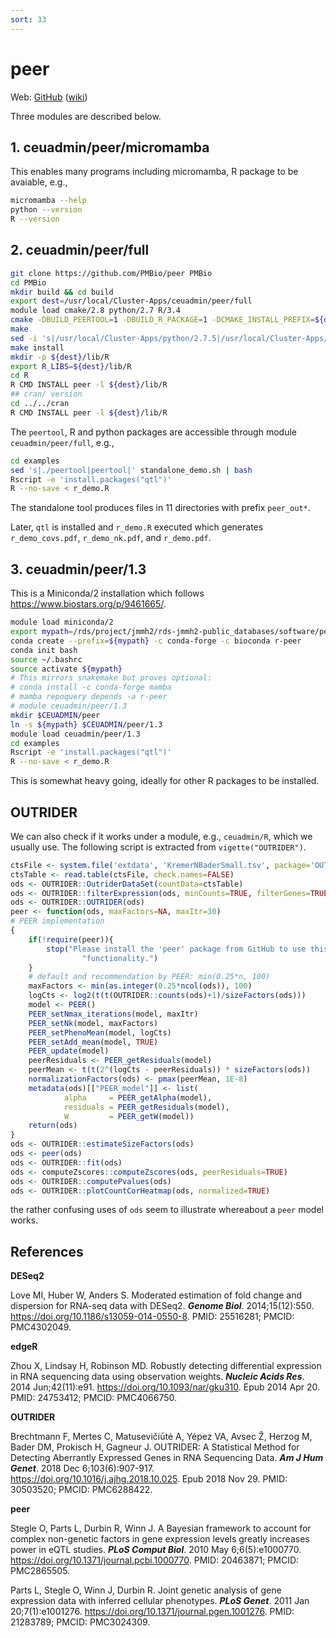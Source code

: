 ```yaml
---
sort: 33
---
```


# peer

Web: [GitHub](https://github.com/PMBio/peer) ([wiki](https://github.com/PMBio/peer/wiki))

Three modules are described below.

## 1. ceuadmin/peer/micromamba

This enables many programs including micromamba, R package to be avaiable, e.g.,

```bash
micromamba --help
python --version
R --version
```

## 2. ceuadmin/peer/full

```bash
git clone https://github.com/PMBio/peer PMBio
cd PMBio
mkdir build && cd build
export dest=/usr/local/Cluster-Apps/ceuadmin/peer/full
module load cmake/2.8 python/2.7 R/3.4
cmake -DBUILD_PEERTOOL=1 -DBUILD_R_PACKAGE=1 -DCMAKE_INSTALL_PREFIX=${dest} ..
make
sed -i 's|/usr/local/Cluster-Apps/python/2.7.5|/usr/local/Cluster-Apps/ceuadmin/peer/full|' python/cmake_install.cmake
make install
mkdir -p ${dest}/lib/R
export R_LIBS=${dest}/lib/R
cd R
R CMD INSTALL peer -l ${dest}/lib/R
## cran/ version
cd ../../cran
R CMD INSTALL peer -l ${dest}/lib/R
```

The `peertool`, R and python packages are accessible through module `ceuadmin/peer/full`, e.g., 

```bash
cd examples
sed 's|./peertool|peertool|' standalone_demo.sh | bash
Rscript -e 'install.packages("qtl")'
R --no-save < r_demo.R
```

The standalone tool produces files in 11 directories with prefix `peer_out*`.

Later, `qtl` is installed and `r_demo.R` executed which generates `r_demo_covs.pdf`, `r_demo_nk.pdf`, and `r_demo.pdf`.

## 3. ceuadmin/peer/1.3

This is a Miniconda/2 installation which follows <https://www.biostars.org/p/9461665/>.

```bash
module load miniconda/2
export mypath=/rds/project/jmmh2/rds-jmmh2-public_databases/software/peer/1.3
conda create --prefix=${mypath} -c conda-forge -c bioconda r-peer
conda init bash
source ~/.bashrc
source activate ${mypath}
# This mirrors snakemake but proves optional:
# conda install -c conda-forge mamba
# mamba repoquery depends -a r-peer
# module ceuadmin/peer/1.3
mkdir $CEUADMIN/peer
ln -s ${mypath} $CEUADMIN/peer/1.3
module load ceuadmin/peer/1.3
cd examples
Rscript -e 'install.packages("qtl")'
R --no-save < r_demo.R
```

This is somewhat heavy going, ideally for other R packages to be installed.

## OUTRIDER

We can also check if it works under a module, e.g., `ceuadmin/R`, which we usually use. The following script is extracted from `vigette("OUTRIDER")`.

```r
ctsFile <- system.file('extdata', 'KremerNBaderSmall.tsv', package='OUTRIDER')
ctsTable <- read.table(ctsFile, check.names=FALSE)
ods <- OUTRIDER::OutriderDataSet(countData=ctsTable)
ods <- OUTRIDER::filterExpression(ods, minCounts=TRUE, filterGenes=TRUE)
ods <- OUTRIDER::OUTRIDER(ods)
peer <- function(ods, maxFactors=NA, maxItr=30)
# PEER implementation
{
    if(!require(peer)){
        stop("Please install the 'peer' package from GitHub to use this ",
                "functionality.")
    }
    # default and recommendation by PEER: min(0.25*n, 100)
    maxFactors <- min(as.integer(0.25*ncol(ods)), 100)
    logCts <- log2(t(t(OUTRIDER::counts(ods)+1)/sizeFactors(ods)))
    model <- PEER()
    PEER_setNmax_iterations(model, maxItr)
    PEER_setNk(model, maxFactors)
    PEER_setPhenoMean(model, logCts)
    PEER_setAdd_mean(model, TRUE)
    PEER_update(model)
    peerResiduals <- PEER_getResiduals(model)
    peerMean <- t(t(2^(logCts - peerResiduals)) * sizeFactors(ods))
    normalizationFactors(ods) <- pmax(peerMean, 1E-8)
    metadata(ods)[["PEER_model"]] <- list(
            alpha     = PEER_getAlpha(model),
            residuals = PEER_getResiduals(model),
            W         = PEER_getW(model))
    return(ods)
}
ods <- OUTRIDER::estimateSizeFactors(ods)
ods <- peer(ods)
ods <- OUTRIDER::fit(ods)
ods <- computeZscores::computeZscores(ods, peerResiduals=TRUE)
ods <- OUTRIDER::computePvalues(ods)
ods <- OUTRIDER::plotCountCorHeatmap(ods, normalized=TRUE)
```

the rather confusing uses of `ods` seem to illustrate whereabout a `peer` model works.

## References

**DESeq2**

Love MI, Huber W, Anders S. Moderated estimation of fold change and dispersion for RNA-seq data with DESeq2. ***Genome Biol***. 2014;15(12):550. <https://doi.org/10.1186/s13059-014-0550-8>. PMID: 25516281; PMCID: PMC4302049.

**edgeR**

Zhou X, Lindsay H, Robinson MD. Robustly detecting differential expression in RNA sequencing data using observation weights. ***Nucleic Acids Res***. 2014 Jun;42(11):e91. <https://doi.org/10.1093/nar/gku310>. Epub 2014 Apr 20. PMID: 24753412; PMCID: PMC4066750.

**OUTRIDER**

Brechtmann F, Mertes C, Matusevičiūtė A, Yépez VA, Avsec Ž, Herzog M, Bader DM, Prokisch H, Gagneur J. OUTRIDER: A Statistical Method for Detecting Aberrantly Expressed Genes in RNA Sequencing Data. ***Am J Hum Genet***. 2018 Dec 6;103(6):907-917. <https://doi.org/10.1016/j.ajhg.2018.10.025>. Epub 2018 Nov 29. PMID: 30503520; PMCID: PMC6288422.

**peer**

Stegle O, Parts L, Durbin R, Winn J. A Bayesian framework to account for complex non-genetic factors in gene expression levels greatly increases power in eQTL studies. ***PLoS Comput Biol***. 2010 May 6;6(5):e1000770. <https://doi.org/10.1371/journal.pcbi.1000770>. PMID: 20463871; PMCID: PMC2865505.

Parts L, Stegle O, Winn J, Durbin R. Joint genetic analysis of gene expression data with inferred cellular phenotypes. ***PLoS Genet***. 2011 Jan 20;7(1):e1001276. <https://doi.org/10.1371/journal.pgen.1001276>. PMID: 21283789; PMCID: PMC3024309.
